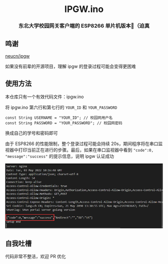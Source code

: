 <h1 align="center">IPGW.ino</h1>
<h3 align="center">东北大学校园网关客户端的 ESP8266 单片机版本🦾（迫真</h3>

## 鸣谢
[neucn/ipgw](https://github.com/neucn/ipgw)

如果没有前辈的开源项目，理解 ipgw 的登录过程可能会变得更困难


## 使用方法
本仓库只有一个有效代码文件：ipgw.ino

将 ipgw.ino 第六行和第七行的 `YOUR_ID` 和 `YOUR_PASSWORD`

```
const String USERNAME = "YOUR_ID"; // 校园网用户名
const String PASSWORD = "YOUR_PASSWORD"; // 校园网密码
```

换成自己的学号和密码即可

由于 ESP8266 的性能限制，整个登录过程可能会持续 20s，期间程序将在串口监视器中打印当前正在进行的步骤。最后，如果在串口监视器中看到 `"code":0, "message":"success"` 的提示信息，说明 ipgw 认证成功

![ipgw_sucess](assets/ipgw_sucess.png)


## 自我吐槽 

代码非常不整洁，欢迎 PR 优化